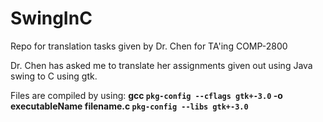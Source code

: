 # SwingInC
Repo for translation tasks given by Dr. Chen for TA'ing COMP-2800

Dr. Chen has asked me to translate her assignments given out using Java swing to C using gtk.

Files are compiled by using:
<b>gcc `pkg-config --cflags gtk+-3.0` -o executableName filename.c `pkg-config --libs gtk+-3.0`</b>
